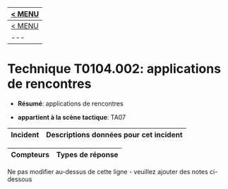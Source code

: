 |[< MENU](../README.md)|
|---|
|[< MENU](../../README.md)|
|---|
# Technique T0104.002: applications de rencontres

* **Résumé**: applications de rencontres

* **appartient à la scène tactique**: TA07


|Incident |Descriptions données pour cet incident |
|-------- |-------------------- |



|Compteurs |Types de réponse |
|-------- |-------------- |


Ne pas modifier au-dessus de cette ligne - veuillez ajouter des notes ci-dessous